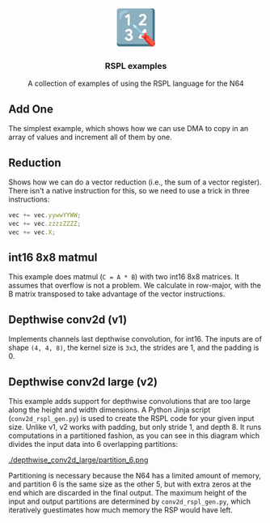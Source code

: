 <!-- PROJECT LOGO -->
<br />
<div align="center">
  <a href="https://github.com/Wheest/rspl_examples">
    <img src="logo.png" alt="Logo" width="80" height="80">
  </a>

  <h3 align="center">RSPL examples</h3>

  <p align="center">
    A collection of examples of using the RSPL language for the N64
    <br />
  </p>
</div>


## Add One

The simplest example, which shows how we can use DMA to copy in an array of values and increment all of them by one.

## Reduction

Shows how we can do a vector reduction (i.e., the sum of a vector register).
There isn't a native instruction for this, so we need to use a trick in three instructions:

``` javascript
vec += vec.yywwYYWW;
vec += vec.zzzzZZZZ;
vec += vec.X;
```

## int16 8x8 matmul

This example does matmul (`C = A * B`) with two int16 8x8 matrices.
It assumes that overflow is not a problem.
We calculate in row-major, with the B matrix transposed to take advantage of the vector instructions.

## Depthwise conv2d (v1)

Implements channels last depthwise convolution, for int16.
The inputs are of shape `(4, 4, 8)`, the kernel size is `3x3`, the strides are 1, and the padding is 0.

## Depthwise conv2d large (v2)

This example adds support for depthwise convolutions that are too large along the height and width dimensions.
A Python Jinja script (`conv2d_rspl_gen.py`) is used to create the RSPL code for your given input size.
Unlike v1, v2 works with padding, but only stride 1, and depth 8.
It runs computations in a partitioned fashion, as you can see in this diagram which divides the input data into 6 overlapping partitions:

[./depthwise_conv2d_large/partition_6.png](./depthwise_conv2d_large/partition_6.png)

Partitioning is necessary because the N64 has a limited amount of memory, and partition 6 is the same size as the other 5, but with extra zeros at the end which are discarded in the final output.
The maximum height of the input and output partitions are determined by `conv2d_rspl_gen.py`, which iteratively guestimates how much memory the RSP would have left.
